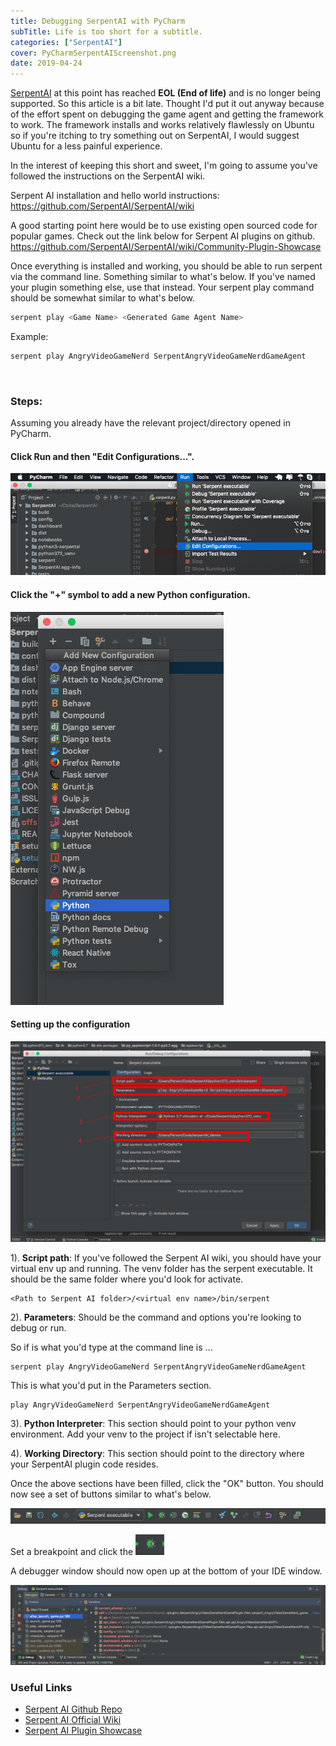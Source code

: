 ```yaml
---
title: Debugging SerpentAI with PyCharm
subTitle: Life is too short for a subtitle.
categories: ["SerpentAI"]
cover: PyCharmSerpentAIScreenshot.png
date: 2019-04-24
---
```



[SerpentAI](https://github.com/SerpentAI/SerpentAI) at this point has reached **EOL (End of life)** and is no longer being supported. So this article is a bit late. 
Thought I'd put it out anyway because of the effort spent on debugging the game agent and getting the framework to work. The framework installs and works relatively flawlessly 
on Ubuntu so if you're itching to try something out on SerpentAI, I would suggest Ubuntu for a less painful experience.   

In the interest of keeping this short and sweet, I'm going to assume you've followed the instructions on the SerpentAI wiki.

Serpent AI installation and hello world instructions:  
https://github.com/SerpentAI/SerpentAI/wiki

A good starting point here would be to use existing open sourced code for popular games. Check out the link below for Serpent AI plugins on
github. 
https://github.com/SerpentAI/SerpentAI/wiki/Community-Plugin-Showcase  

Once everything is installed and working, you should be able to run serpent via the command line. Something similar to what's below. If you've named your
plugin something else, use that instead. Your serpent play command should be somewhat similar to what's below.

```bash
serpent play <Game Name> <Generated Game Agent Name>
```

Example:  
```bash 
serpent play AngryVideoGameNerd SerpentAngryVideoGameNerdGameAgent
``` 
<br>

### Steps:  

Assuming you already have the relevant project/directory opened in PyCharm.

#### Click Run and then "Edit Configurations...".

![Run and Edit Configuration Menu Items](./RunAndEditConfigurationMenuItems.png)

#### Click the "+" symbol to add a new Python configuration. 

![+ Symbol Menu](./PlusSymbolMenu.png)

#### Setting up the configuration
![Debug Configuration](./_DebugConfiguration.jpg)

 
1). **Script path**: If you've followed the Serpent AI wiki, you should have your virtual env up and running. The venv folder has the serpent
executable. It should be the same folder where you'd look for activate. 

```
<Path to Serpent AI folder>/<virtual env name>/bin/serpent
```  

2). **Parameters**: Should be the command and options you're looking to debug or run. 

So if is what you'd type at the command line is ...
``` 
serpent play AngryVideoGameNerd SerpentAngryVideoGameNerdGameAgent 
``` 

This is what you'd put in the Parameters section. 
``` 
play AngryVideoGameNerd SerpentAngryVideoGameNerdGameAgent 
``` 

3). **Python Interpreter**: This section should point to your python venv environment. Add your venv to the project if isn't 
selectable here. 

4). **Working Directory**: This section should point to the directory where your SerpentAI plugin code resides.  

Once the above sections have been filled, click the "OK" button. You should now see a set 
of buttons similar to what's below. 

![Debugger Button](./DebuggerButton.png)

Set a breakpoint and click the ![Debug Button](./DebugButton.png)

A debugger window should now open up at the bottom of your IDE window.

![Debugger Window Running](./DebuggerWindowRunning.png)  

### Useful Links
- [Serpent AI Github Repo](https://github.com/SerpentAI/SerpentAI/)
- [Serpent AI Official Wiki](https://github.com/SerpentAI/SerpentAI/wiki)
- [Serpent AI Plugin Showcase](https://github.com/SerpentAI/SerpentAI/wiki/Community-Plugin-Showcase)
